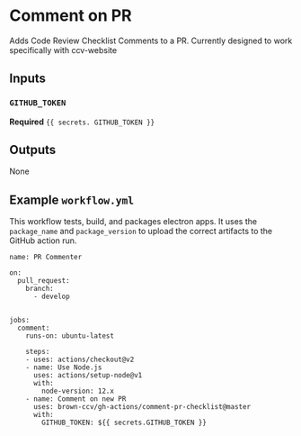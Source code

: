 # Comment on PR

Adds Code Review Checklist Comments to a PR.  Currently designed to work specifically with ccv-website

## Inputs

### `GITHUB_TOKEN`

**Required** `{{ secrets. GITHUB_TOKEN }}`

## Outputs

None

## Example `workflow.yml`

This workflow tests, build, and packages electron apps.  It uses the `package_name` and `package_version` to upload the correct artifacts to the GitHub action run.

```
name: PR Commenter

on:
  pull_request:
    branch:
      - develop


jobs:
  comment:
    runs-on: ubuntu-latest

    steps:
    - uses: actions/checkout@v2
    - name: Use Node.js
      uses: actions/setup-node@v1
      with:
        node-version: 12.x
    - name: Comment on new PR
      uses: brown-ccv/gh-actions/comment-pr-checklist@master
      with:
        GITHUB_TOKEN: ${{ secrets.GITHUB_TOKEN }}
```
